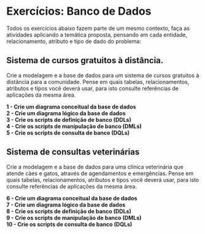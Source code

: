 # Exercícios: Banco de Dados

Todos os exercícios abaixo fazem parte de um mesmo contexto, faça as atividades
aplicando a temática proposta, pensando em cada entidade, relacionamento,
atributo e tipo de dado do problema:

## Sistema de cursos gratuitos à distância.<br>

Crie a modelagem e a base de dados para um sistema de cursos gratuitos à
distância para a comunidade. Pense em quais tabelas, relacionamentos, atributos e
tipos você deverá usar, para isto consulte referências de aplicações da mesma área.<br>

**1 - Crie um diagrama conceitual da base de dados<br>
2 - Crie um diagrama lógico da base de dados<br>
3 - Crie os scripts de definição de banco (DDLs)<br>
4 - Crie os scripts de manipulação de banco (DMLs)<br>
5 - Crie os scripts de consulta de banco (DQLs)**<br>

## Sistema de consultas veterinárias<br>

Crie a modelagem e a base de dados para uma clínica veterinária que atende cães
e gatos, através de agendamentos e emergências. Pense em quais tabelas,
relacionamentos, atributos e tipos você deverá usar, para isto consulte referências
de aplicações da mesma área.<br>

**6 - Crie um diagrama conceitual da base de dados<br>
7 - Crie um diagrama lógico da base de dados<br>
8 - Crie os scripts de definição de banco (DDLs)<br>
9 - Crie os scripts de manipulação de banco (DMLs)<br>
10 - Crie os scripts de consulta de banco (DQLs)**
